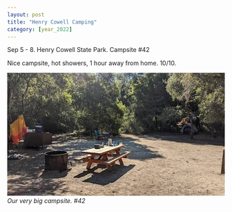 ```yaml
---
layout: post
title: "Henry Cowell Camping"
category: [year_2022]
---
```

Sep 5 - 8. Henry Cowell State Park. Campsite #42

Nice campsite, hot showers, 1 hour away from home. 10/10.

![](images/henrycowell.jpg)
_Our very big campsite. #42_

